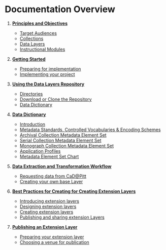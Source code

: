 # Documentation Overview

01. **[Principles and Objectives](01-principles-and-objectives.md)**
    - [Target Audiences](01-principles-and-objectives.md#target-audiences)
    - [Collections](01-principles-and-objectives.md#collections)
    - [Data Layers](01-principles-and-objectives.md#data-layers)
    - [Instructional Modules](01-principles-and-objectives.md#instructional-modules)

02. **[Getting Started](02-getting-started.md)**
    - [Preparing for implementation](02-getting-started.md#preparing-for-implementation)
    - [Implementing your project](02-getting-started.md#implementing-your-project)

03. **[Using the Data Layers Repository](03-using-the-repository.md)**
    - [Directories](03-using-the-repository.md#directories)
    - [Download or Clone the Repository](03-using-the-repository.md#download-or-clone-the-repository)
    - [Data Dictionary](03-using-the-repository.md#data-dictionary)

04. **[Data Dictionary](data-dictionary/04-data-dictionary.md)**
    - [Introduction](data-dictionary/introduction.html)
    - [Metadata Standards, Controlled Vocabularies & Encoding Schemes](data-dictionary/standards.md)
    - [Archival Collection Metadata Element Set](data-dictionary/archival-collections.md)
    - [Serial Collection Metadata Element Set](data-dictionary/serial-collections.md)
    - [Monograph Collection Metadata Element Set](data-dictionary/monograph-collections.md)
    - [Application Profiles](data-dictionary/application-profiles.md)
    - [Metadata Element Set Chart](data-dictionary/metadata-element-set-chart.md)

05. **[Data Extraction and Transformation Workflow](05-data-extraction-and-transformation-workflow.md)**
    - [Requesting data from CaD@Pitt](05-data-extraction-and-transformation-workflow.md#requesting-data-from-cad@pitt)
    - [Creating your own base Layer](05-data-extraction-and-transformation-workflow.md#creating-your-own-base-layer)

06. **[Best Practices for Creating for Creating Extension Layers](06-best-practices-for-creating-extension-layers.md)**
    - [Introducing extension layers](06-best-practices-for-creating-extension-layers.md#introducing-extension-layers)
    - [Designing extension layers](06-best-practices-for-creating-extension-layers.md#designing-extension-layers)
    - [Creating extension layers](06-best-practices-for-creating-extension-layers.md#creating-extension-layers)
    - [Publishing and sharing extension Layers](06-best-practices-for-creating-extension-layers.md#publishing-and-sharing-extension-layers)

07. **[Publishing an Extension Layer](07-publishing-an-extension-layer.md)**
    - [Preparing your extension layer](07-publishing-an-extension-layer.md#preparing-your-extension-layer)
    - [Choosing a venue for publication](07-publishing-an-extension-layer.md#choosing-a-venue-for-publication)
